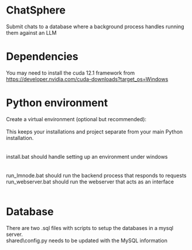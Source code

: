 # ChatSphere
 
Submit chats to a database where a background process handles running them against an LLM

# Dependencies
 You may need to install the cuda 12.1 framework from <br />
 https://developer.nvidia.com/cuda-downloads?target_os=Windows <br />
# Python environment
Create a virtual environment (optional but recommended): <br />
<br />
This keeps your installations and project separate from your main Python installation. <br />
<br />
<br />
install.bat should handle setting up an environment under windows<br />
<br />
<br />
run_lmnode.bat should run the backend process that responds to requests<br />
run_webserver.bat should run the webserver that acts as an interface<br />
<br />
# Database
There are two .sql files with scripts to setup the databases in a mysql server.<br />
shared\config.py needs to be updated with the MySQL information<br />
